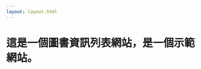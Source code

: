 ```yaml
---
layout: layout.html
---
```

<html>
  <head>
    <title>
    about us
    </title>
  </head>
  <body>
    
# 這是一個圖書資訊列表網站，是一個示範網站。

</body>
</html>

